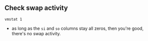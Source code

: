 ## Check swap activity

    vmstat 1
    
- as long as the `si` and `so` columns stay all zeros, then you're good, there's no swap activity.    